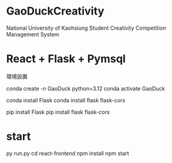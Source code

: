 # GaoDuckCreativity
National University of Kaohsiung Student Creativity Competition Management System

# React + Flask + Pymsql

環境設置

conda create -n GaoDuck python=3.12
conda activate GaoDuck

conda install Flask
conda install flask flask-cors

pip install Flask
pip install flask flask-cors



# start

py run.py
cd react-frontend
npm install
npm start
